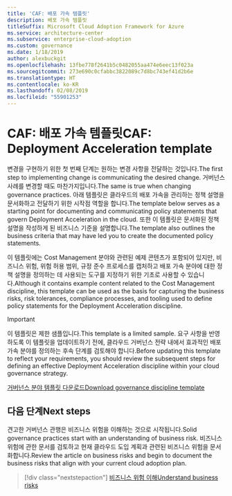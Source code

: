 ```yaml
---
title: 'CAF: 배포 가속 템플릿'
description: 배포 가속 템플릿
titleSuffix: Microsoft Cloud Adoption Framework for Azure
ms.service: architecture-center
ms.subservice: enterprise-cloud-adoption
ms.custom: governance
ms.date: 1/18/2019
author: alexbuckgit
ms.openlocfilehash: 13fbe778f2641b5c0482055aa474e6eec13f023a
ms.sourcegitcommit: 273e690c0cfabbc3822089c7d8bc743ef41d2b6e
ms.translationtype: HT
ms.contentlocale: ko-KR
ms.lasthandoff: 02/08/2019
ms.locfileid: "55901253"
---
```

# <a name="caf-deployment-acceleration-template"></a><span data-ttu-id="63e69-103">CAF: 배포 가속 템플릿</span><span class="sxs-lookup"><span data-stu-id="63e69-103">CAF: Deployment Acceleration template</span></span>

<span data-ttu-id="63e69-104">변경을 구현하기 위한 첫 번째 단계는 원하는 변경 사항을 전달하는 것입니다.</span><span class="sxs-lookup"><span data-stu-id="63e69-104">The first step to implementing change is communicating the desired change.</span></span> <span data-ttu-id="63e69-105">거버넌스 사례를 변경할 때도 마찬가지입니다.</span><span class="sxs-lookup"><span data-stu-id="63e69-105">The same is true when changing governance practices.</span></span> <span data-ttu-id="63e69-106">아래 템플릿은 클라우드의 배포 가속을 관리하는 정책 설명을 문서화하고 전달하기 위한 시작점 역할을 합니다.</span><span class="sxs-lookup"><span data-stu-id="63e69-106">The template below serves as a starting point for documenting and communicating policy statements that govern Deployment Acceleration in the cloud.</span></span> <span data-ttu-id="63e69-107">또한 이 템플릿은 문서화된 정책 설명을 작성하게 된 비즈니스 기준을 설명합니다.</span><span class="sxs-lookup"><span data-stu-id="63e69-107">The template also outlines the business criteria that may have led you to create the documented policy statements.</span></span>

<span data-ttu-id="63e69-108">이 템플릿에는 Cost Management 분야와 관련된 예제 콘텐츠가 포함되어 있지만, 비즈니스 위험, 위험 허용 범위, 규정 준수 프로세스를 캡처하고 배포 가속 분야에 대한 정책 설명을 정의하는 데 사용되는 도구를 지정하기 위한 기초로 사용할 수 있습니다.</span><span class="sxs-lookup"><span data-stu-id="63e69-108">Although it contains example content related to the Cost Management discipline, this template can be used as the basis for capturing the business risks, risk tolerances, compliance processes, and tooling used to define policy statements for the Deployment Acceleration discipline.</span></span>

> [!IMPORTANT]
> <span data-ttu-id="63e69-109">이 템플릿은 제한 샘플입니다.</span><span class="sxs-lookup"><span data-stu-id="63e69-109">This template is a limited sample.</span></span> <span data-ttu-id="63e69-110">요구 사항을 반영하도록 이 템플릿을 업데이트하기 전에, 클라우드 거버넌스 전략 내에서 효과적인 배포 가속 분야를 정의하는 후속 단계를 검토해야 합니다.</span><span class="sxs-lookup"><span data-stu-id="63e69-110">Before updating this template to reflect your requirements, you should review the subsequent steps for defining an effective Deployment Acceleration discipline within your cloud governance strategy.</span></span>

<!-- markdownlint-disable MD033 -->

 <span data-ttu-id="63e69-111"><a href="https://archcenter.blob.core.windows.net/cdn/fusion/governance/Governance Discipline Template.docx">거버넌스 분야 템플릿 다운로드</a></span><span class="sxs-lookup"><span data-stu-id="63e69-111"><a href="https://archcenter.blob.core.windows.net/cdn/fusion/governance/Governance Discipline Template.docx">Download governance discipline template</a></span></span>

<!-- markdownlint-enable MD033 -->

## <a name="next-steps"></a><span data-ttu-id="63e69-112">다음 단계</span><span class="sxs-lookup"><span data-stu-id="63e69-112">Next steps</span></span>

<span data-ttu-id="63e69-113">견고한 거버넌스 관행은 비즈니스 위험을 이해하는 것으로 시작됩니다.</span><span class="sxs-lookup"><span data-stu-id="63e69-113">Solid governance practices start with an understanding of business risk.</span></span> <span data-ttu-id="63e69-114">비즈니스 위험에 관한 문서를 검토하고 현재 클라우드 도입 계획과 관련된 비즈니스 위험을 문서화합니다.</span><span class="sxs-lookup"><span data-stu-id="63e69-114">Review the article on business risks and begin to document the business risks that align with your current cloud adoption plan.</span></span>

> [!div class="nextstepaction"]
> [<span data-ttu-id="63e69-115">비즈니스 위험 이해</span><span class="sxs-lookup"><span data-stu-id="63e69-115">Understand business risks</span></span>](./business-risks.md)
